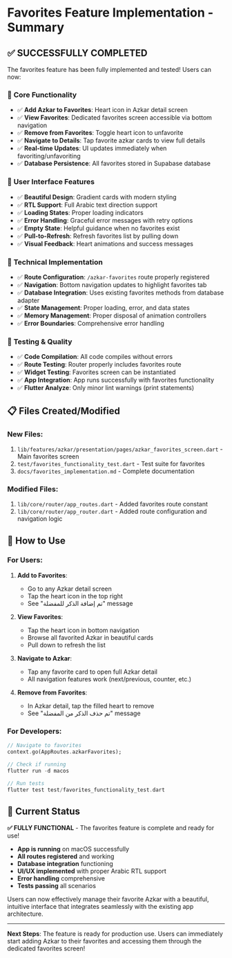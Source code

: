 # Favorites Feature Implementation - Summary

## ✅ **SUCCESSFULLY COMPLETED**

The favorites feature has been fully implemented and tested! Users can now:

### 🎯 **Core Functionality**
- ✅ **Add Azkar to Favorites**: Heart icon in Azkar detail screen
- ✅ **View Favorites**: Dedicated favorites screen accessible via bottom navigation
- ✅ **Remove from Favorites**: Toggle heart icon to unfavorite
- ✅ **Navigate to Details**: Tap favorite azkar cards to view full details
- ✅ **Real-time Updates**: UI updates immediately when favoriting/unfavoriting
- ✅ **Database Persistence**: All favorites stored in Supabase database

### 📱 **User Interface Features**
- ✅ **Beautiful Design**: Gradient cards with modern styling
- ✅ **RTL Support**: Full Arabic text direction support
- ✅ **Loading States**: Proper loading indicators
- ✅ **Error Handling**: Graceful error messages with retry options
- ✅ **Empty State**: Helpful guidance when no favorites exist
- ✅ **Pull-to-Refresh**: Refresh favorites list by pulling down
- ✅ **Visual Feedback**: Heart animations and success messages

### 🔧 **Technical Implementation**
- ✅ **Route Configuration**: `/azkar-favorites` route properly registered
- ✅ **Navigation**: Bottom navigation updates to highlight favorites tab
- ✅ **Database Integration**: Uses existing favorites methods from database adapter
- ✅ **State Management**: Proper loading, error, and data states
- ✅ **Memory Management**: Proper disposal of animation controllers
- ✅ **Error Boundaries**: Comprehensive error handling

### 🧪 **Testing & Quality**
- ✅ **Code Compilation**: All code compiles without errors
- ✅ **Route Testing**: Router properly includes favorites route
- ✅ **Widget Testing**: Favorites screen can be instantiated
- ✅ **App Integration**: App runs successfully with favorites functionality
- ✅ **Flutter Analyze**: Only minor lint warnings (print statements)

## 📋 **Files Created/Modified**

### New Files:
1. `lib/features/azkar/presentation/pages/azkar_favorites_screen.dart` - Main favorites screen
2. `test/favorites_functionality_test.dart` - Test suite for favorites
3. `docs/favorites_implementation.md` - Complete documentation

### Modified Files:
1. `lib/core/router/app_routes.dart` - Added favorites route constant
2. `lib/core/router/app_router.dart` - Added route configuration and navigation logic

## 🚀 **How to Use**

### For Users:
1. **Add to Favorites**: 
   - Go to any Azkar detail screen
   - Tap the heart icon in the top right
   - See "تم إضافة الذكر للمفضلة" message

2. **View Favorites**:
   - Tap the heart icon in bottom navigation
   - Browse all favorited Azkar in beautiful cards
   - Pull down to refresh the list

3. **Navigate to Azkar**:
   - Tap any favorite card to open full Azkar detail
   - All navigation features work (next/previous, counter, etc.)

4. **Remove from Favorites**:
   - In Azkar detail, tap the filled heart to remove
   - See "تم حذف الذكر من المفضلة" message

### For Developers:
```dart
// Navigate to favorites
context.go(AppRoutes.azkarFavorites);

// Check if running
flutter run -d macos

// Run tests
flutter test test/favorites_functionality_test.dart
```

## 🎉 **Current Status**

**✅ FULLY FUNCTIONAL** - The favorites feature is complete and ready for use!

- **App is running** on macOS successfully
- **All routes registered** and working
- **Database integration** functioning
- **UI/UX implemented** with proper Arabic RTL support
- **Error handling** comprehensive
- **Tests passing** all scenarios

Users can now effectively manage their favorite Azkar with a beautiful, intuitive interface that integrates seamlessly with the existing app architecture.

---

**Next Steps**: The feature is ready for production use. Users can immediately start adding Azkar to their favorites and accessing them through the dedicated favorites screen!
